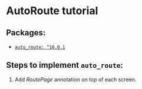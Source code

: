 # AutoRoute tutorial

## Packages:
- [`auto_route: ^10.0.1`](https://pub.dev/packages/auto_route)

## Steps to implement `auto_route`:
1. Add _RoutePage_ annotation on top of each screen.